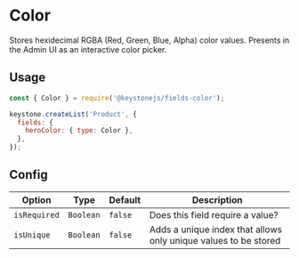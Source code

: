<!--[meta]
section: api
subSection: field-types
title: Color
[meta]-->

# Color

Stores hexidecimal RGBA (Red, Green, Blue, Alpha) color values.
Presents in the Admin UI as an interactive color picker.

## Usage

```js
const { Color } = require('@keystonejs/fields-color');

keystone.createList('Product', {
  fields: {
    heroColor: { type: Color },
  },
});
```

## Config

| Option       | Type      | Default | Description                                                     |
| ------------ | --------- | ------- | --------------------------------------------------------------- |
| `isRequired` | `Boolean` | `false` | Does this field require a value?                                |
| `isUnique`   | `Boolean` | `false` | Adds a unique index that allows only unique values to be stored |
